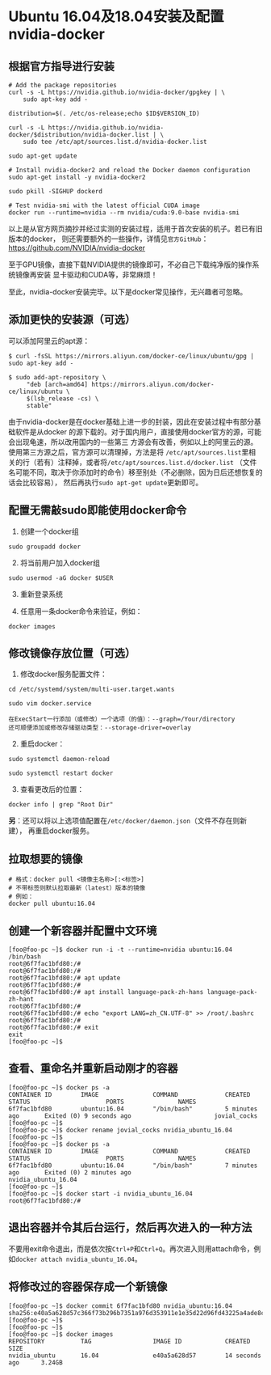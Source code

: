 <meta http-equiv="Content-Type" content="text/html; charset=utf-8">

# Ubuntu 16.04及18.04安装及配置nvidia-docker

## 根据官方指导进行安装

```
# Add the package repositories
curl -s -L https://nvidia.github.io/nvidia-docker/gpgkey | \
	sudo apt-key add -

distribution=$(. /etc/os-release;echo $ID$VERSION_ID)

curl -s -L https://nvidia.github.io/nvidia-docker/$distribution/nvidia-docker.list | \
	sudo tee /etc/apt/sources.list.d/nvidia-docker.list

sudo apt-get update

# Install nvidia-docker2 and reload the Docker daemon configuration
sudo apt-get install -y nvidia-docker2

sudo pkill -SIGHUP dockerd

# Test nvidia-smi with the latest official CUDA image
docker run --runtime=nvidia --rm nvidia/cuda:9.0-base nvidia-smi
```

以上是从官方网页摘抄并经过实测的安装过程，适用于首次安装的机子。若已有旧版本的docker，
则还需要额外的一些操作，详情见`官方GitHub`：https://github.com/NVIDIA/nvidia-docker

至于GPU镜像，直接下载NVIDIA提供的镜像即可，不必自己下载纯净版的操作系统镜像再安装
显卡驱动和CUDA等，非常麻烦！

至此，nvidia-docker安装完毕。以下是docker常见操作，无兴趣者可忽略。

## 添加更快的安装源（可选）

可以添加阿里云的apt源：

```
$ curl -fsSL https://mirrors.aliyun.com/docker-ce/linux/ubuntu/gpg | sudo apt-key add -

$ sudo add-apt-repository \
     "deb [arch=amd64] https://mirrors.aliyun.com/docker-ce/linux/ubuntu \
     $(lsb_release -cs) \
     stable"
```

由于nvidia-docker是在docker基础上进一步的封装，因此在安装过程中有部分基础软件是从docker
的源下载的。对于国内用户，直接使用docker官方的源，可能会出现龟速，所以改用国内的一些第三
方源会有改善，例如以上的阿里云的源。使用第三方源之后，官方源可以清理掉，方法是将
`/etc/apt/sources.list`里相关的行（若有）注释掉，或者将`/etc/apt/sources.list.d/docker.list`
（文件名可能不同，取决于你添加时的命令）移至别处（不必删除，因为日后还想恢复的话会比较容易），
然后再执行`sudo apt-get update`更新即可。

## 配置无需敲sudo即能使用docker命令

1. 创建一个docker组

```
sudo groupadd docker
```

2. 将当前用户加入docker组

```
sudo usermod -aG docker $USER
```

3. 重新登录系统

4. 任意用一条docker命令来验证，例如：

```
docker images
```

## 修改镜像存放位置（可选）

1. 修改docker服务配置文件：

```
cd /etc/systemd/system/multi-user.target.wants

sudo vim docker.service

在ExecStart一行添加（或修改）一个选项（的值）：--graph=/Your/directory
还可顺便添加或修改存储驱动类型：--storage-driver=overlay
```

2. 重启docker：

```
sudo systemctl daemon-reload

sudo systemctl restart docker
```

3. 查看更改后的位置：

```
docker info | grep "Root Dir"
```

**另**：还可以将以上选项值配置在`/etc/docker/daemon.json`（文件不存在则新建），
再重启docker服务。

## 拉取想要的镜像

```
# 格式：docker pull <镜像主名称>[:<标签>]
# 不带标签则默认拉取最新（latest）版本的镜像
# 例如：
docker pull ubuntu:16.04
```

## 创建一个新容器并配置中文环境

```
[foo@foo-pc ~]$ docker run -i -t --runtime=nvidia ubuntu:16.04 /bin/bash
root@6f7fac1bfd80:/#
root@6f7fac1bfd80:/#
root@6f7fac1bfd80:/# apt update
root@6f7fac1bfd80:/#
root@6f7fac1bfd80:/# apt install language-pack-zh-hans language-pack-zh-hant
root@6f7fac1bfd80:/#
root@6f7fac1bfd80:/# echo "export LANG=zh_CN.UTF-8" >> /root/.bashrc
root@6f7fac1bfd80:/#
root@6f7fac1bfd80:/# exit
exit
[foo@foo-pc ~]$
```

## 查看、重命名并重新启动刚才的容器

```
[foo@foo-pc ~]$ docker ps -a
CONTAINER ID        IMAGE               COMMAND             CREATED             STATUS                     PORTS               NAMES
6f7fac1bfd80        ubuntu:16.04        "/bin/bash"         5 minutes ago       Exited (0) 9 seconds ago                       jovial_cocks
[foo@foo-pc ~]$
[foo@foo-pc ~]$ docker rename jovial_cocks nvidia_ubuntu_16.04
[foo@foo-pc ~]$
[foo@foo-pc ~]$ docker ps -a
CONTAINER ID        IMAGE               COMMAND             CREATED             STATUS                     PORTS               NAMES
6f7fac1bfd80        ubuntu:16.04        "/bin/bash"         7 minutes ago       Exited (0) 2 minutes ago                       nvidia_ubuntu_16.04
[foo@foo-pc ~]$
[foo@foo-pc ~]$ docker start -i nvidia_ubuntu_16.04
root@6f7fac1bfd80:/#
```

## 退出容器并令其后台运行，然后再次进入的一种方法

不要用exit命令退出，而是依次按`Ctrl+P`和`Ctrl+Q`。再次进入则用attach命令，例如`docker attach nvidia_ubuntu_16.04`。

## 将修改过的容器保存成一个新镜像

```
[foo@foo-pc ~]$ docker commit 6f7fac1bfd80 nvidia_ubuntu:16.04
sha256:e40a5a628d57c366f73b296b7351a976d353911e1e35d22d96fd43225a4ade8c
[foo@foo-pc ~]$ 
[foo@foo-pc ~]$ 
[foo@foo-pc ~]$ docker images 
REPOSITORY          TAG                 IMAGE ID            CREATED             SIZE
nvidia_ubuntu       16.04               e40a5a628d57        14 seconds ago      3.24GB
```

